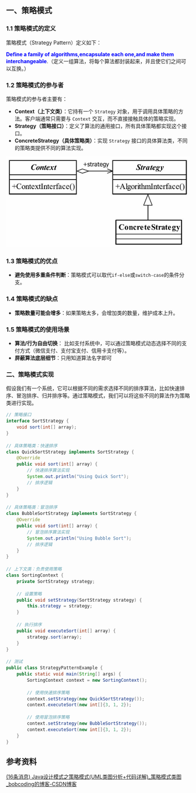 ## 一、策略模式

### 1.1 策略模式的定义

策略模式（Strategy Pattern）定义如下：

<font color="blue">**Define a family of algorithms,encapsulate each one,and make them interchangeable**</font>.（定义一组算法，将每个算法都封装起来，并且使它们之间可以互换。）



### 1.2 策略模式的参与者

策略模式的参与者主要有：

- **Context（上下文类）**：它持有一个 `Strategy` 对象，用于调用具体策略的方法。客户端通常只需要与 `Context` 交互，而不直接接触具体的策略实现。
- **Strategy（策略接口）**：定义了算法的通用接口，所有具体策略都实现这个接口。
- **ConcreteStrategy（具体策略类）**：实现 `Strategy` 接口的具体算法类，不同的策略类提供不同的算法实现。

<img src="images/image-20240904221518946.png" alt="image-20240904221518946" style="zoom:80%;" />



### 1.3 策略模式的优点

- **避免使用多重条件判断**：策略模式可以取代`if-else`或`switch-case`的条件分支。



### 1.4 策略模式的缺点

- **策略数量可能会增多**：如果策略太多，会增加类的数量，维护成本上升。



### 1.5 策略模式的使用场景

- **算法/行为自由切换**： 比如支付系统中，可以通过策略模式动态选择不同的支付方式（微信支付、支付宝支付、信用卡支付等）。
- **屏蔽算法底层细节**：只用知道算法名字即可



### 二、策略模式实现

假设我们有一个系统，它可以根据不同的需求选择不同的排序算法，比如快速排序、冒泡排序、归并排序等。通过策略模式，我们可以将这些不同的算法作为策略类进行实现。

```java
// 策略接口
interface SortStrategy {
    void sort(int[] array);
}

// 具体策略类：快速排序
class QuickSortStrategy implements SortStrategy {
    @Override
    public void sort(int[] array) {
        // 快速排序算法实现
        System.out.println("Using Quick Sort");
        // 排序逻辑
    }
}

// 具体策略类：冒泡排序
class BubbleSortStrategy implements SortStrategy {
    @Override
    public void sort(int[] array) {
        // 冒泡排序算法实现
        System.out.println("Using Bubble Sort");
        // 排序逻辑
    }
}

// 上下文类：负责使用策略
class SortingContext {
    private SortStrategy strategy;
    
    // 设置策略
    public void setStrategy(SortStrategy strategy) {
        this.strategy = strategy;
    }
    
    // 执行排序
    public void executeSort(int[] array) {
        strategy.sort(array);
    }
}

// 测试
public class StrategyPatternExample {
    public static void main(String[] args) {
        SortingContext context = new SortingContext();
        
        // 使用快速排序策略
        context.setStrategy(new QuickSortStrategy());
        context.executeSort(new int[]{3, 1, 2});
        
        // 使用冒泡排序策略
        context.setStrategy(new BubbleSortStrategy());
        context.executeSort(new int[]{3, 1, 2});
    }
}

```





## 参考资料

[(16条消息) Java设计模式之策略模式(UML类图分析+代码详解)_策略模式类图_bobcoding的博客-CSDN博客](https://blog.csdn.net/m0_51750419/article/details/127525968 )









